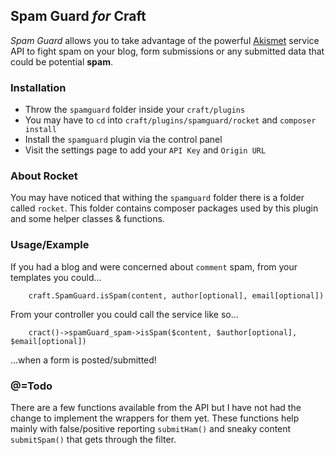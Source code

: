 ## Spam Guard *for* Craft

*Spam Guard* allows you to take advantage of the powerful [Akismet](http://akismet.com) service API to fight spam
on your blog, form submissions or any submitted data that could be potential **spam**.

### Installation
- Throw the `spamguard` folder inside your `craft/plugins`
- You may have to `cd` into `craft/plugins/spamguard/rocket` and `composer install`
- Install the `spamguard` plugin via the control panel
- Visit the settings page to add your `API Key` and `Origin URL`

### About Rocket
You may have noticed that withing the `spamguard` folder there is a folder called `rocket`.
This folder contains composer packages used by this plugin and some helper classes & functions.

### Usage/Example
If you had a blog and were concerned about `comment` spam, from your templates you could...

		craft.SpamGuard.isSpam(content, author[optional], email[optional])

From your controller you could call the service like so...

		cract()->spamGuard_spam->isSpam($content, $author[optional], $email[optional])

...when a form is posted/submitted!

### @=Todo
There are a few functions available from the API but I have not had the change to implement the wrappers for them yet.
These functions help mainly with false/positive reporting `submitHam()` and sneaky content  `submitSpam()` that gets through the filter.